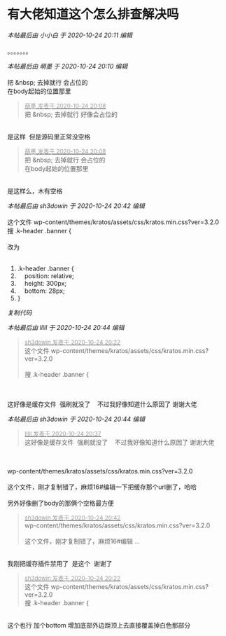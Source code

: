 # 有大佬知道这个怎么排查解决吗


<i class="pstatus"> 本帖最后由 小小白 于 2020-10-24 20:11 编辑 </i><br />
<br />
。。。。。。。

<i class="pstatus"> 本帖最后由 萌墨 于 2020-10-24 20:10 编辑 </i><br />
<br />
把 &amp;nbsp; 去掉就行 会占位的<br />
在body起始的位置那里<br />
<img id="aimg_sAEAL" onclick="zoom(this, this.src, 0, 0, 0)" class="zoom" src="https://pic.rmb.bdstatic.com/bjh/ce921f822a10602ced221f2fc681d2c5.png" onmouseover="img_onmouseoverfunc(this)" onload="thumbImg(this)" border="0" alt="" /><br />
<img id="aimg_K99aO" onclick="zoom(this, this.src, 0, 0, 0)" class="zoom" src="https://pic.rmb.bdstatic.com/bjh/9a256dbcc294249c3bb84744a69bd66a.png" onmouseover="img_onmouseoverfunc(this)" onload="thumbImg(this)" border="0" alt="" />

<div class="quote"><blockquote><font size="2"><a href="https://www.hostloc.com/forum.php?mod=redirect&amp;goto=findpost&amp;pid=9347347&amp;ptid=758055" target="_blank"><font color="#999999">萌墨 发表于 2020-10-24 20:08</font></a></font><br />
把 &amp;nbsp; 去掉就行 好像会占位的</blockquote></div><br />
是这样&nbsp;&nbsp;但是源码里正常没空格

<div class="quote"><blockquote><font size="2"><a href="https://www.hostloc.com/forum.php?mod=redirect&amp;goto=findpost&amp;pid=9347347&amp;ptid=758055" target="_blank"><font color="#999999">萌墨 发表于 2020-10-24 20:08</font></a></font><br />
把 &amp;nbsp; 去掉就行 会占位的<br />
在body起始的位置那里</blockquote></div><br />
<img id="aimg_PxFsZ" onclick="zoom(this, this.src, 0, 0, 0)" class="zoom" src="https://p.pstatp.com/origin/137d000013b020106eaea.jpg" onmouseover="img_onmouseoverfunc(this)" onload="thumbImg(this)" border="0" alt="" />是这样么，木有空格

<i class="pstatus"> 本帖最后由 sh3dowin 于 2020-10-24 20:42 编辑 </i><br />
<br />
这个文件 wp-content/themes/kratos/assets/css/kratos.min.css?ver=3.2.0<br />
搜 .k-header .banner {<br />
<br />
改为<br />
<br /><div class="blockcode"><div id="code_l0V"><ol><li>.k-header .banner {<br /><li>&nbsp; &nbsp; position: relative;<br /><li>&nbsp; &nbsp; height: 300px;<br /><li>&nbsp; &nbsp; bottom: 28px;<br /><li>}</ol></div><em onclick="copycode($('code_l0V'));">复制代码</em></div>

<i class="pstatus"> 本帖最后由 lllll 于 2020-10-24 20:44 编辑 </i><br />
<div class="quote"><blockquote><font size="2"><a href="https://www.hostloc.com/forum.php?mod=redirect&amp;goto=findpost&amp;pid=9347412&amp;ptid=758055" target="_blank"><font color="#999999">sh3dowin 发表于 2020-10-24 20:22</font></a></font><br />
这个文件 wp-content/themes/kratos/assets/css/kratos.min.css?ver=3.2.0<br />
<br />
搜 .k-header .banner {</blockquote></div><br />
<br />
这好像是缓存文件&nbsp;&nbsp;强刷就没了&nbsp;&nbsp;<img src="static/image/smiley/default/sweat.gif" smilieid="10" border="0" alt="" />&nbsp;&nbsp;不过我好像知道什么原因了 谢谢大佬<img id="aimg_Y7RQr" onclick="zoom(this, this.src, 0, 0, 0)" class="zoom" src="https://cdn.jsdelivr.net/gh/hishis/forum-master/public/images/patch.gif" onmouseover="img_onmouseoverfunc(this)" onload="thumbImg(this)" border="0" alt="" />

<i class="pstatus"> 本帖最后由 sh3dowin 于 2020-10-24 20:44 编辑 </i><br />
<div class="quote"><blockquote><font size="2"><a href="https://www.hostloc.com/forum.php?mod=redirect&amp;goto=findpost&amp;pid=9347494&amp;ptid=758055" target="_blank"><font color="#999999">lllll 发表于 2020-10-24 20:37</font></a></font><br />
这好像是缓存文件&nbsp;&nbsp;强刷就没了&nbsp; &nbsp; 不过我好像知道什么原因了 谢谢大佬</blockquote></div><br />
<br />
wp-content/themes/kratos/assets/css/kratos.min.css?ver=3.2.0<br />
<br />
这个文件，刚才复制错了，麻烦16#编辑一下把缓存那个url删了，哈哈<br />
<br />
另外好像删了body的那俩个空格最方便

<div class="quote"><blockquote><font size="2"><a href="https://www.hostloc.com/forum.php?mod=redirect&amp;goto=findpost&amp;pid=9347510&amp;ptid=758055" target="_blank"><font color="#999999">sh3dowin 发表于 2020-10-24 20:42</font></a></font><br />
wp-content/themes/kratos/assets/css/kratos.min.css?ver=3.2.0<br />
<br />
这个文件，刚才复制错了，麻烦16#编辑 ...</blockquote></div><br />
我刚把缓存插件禁用了&nbsp;&nbsp;是这个&nbsp;&nbsp;谢谢了<img src="static/image/smiley/default/lol.gif" smilieid="12" border="0" alt="" /><img id="aimg_eX6Vt" onclick="zoom(this, this.src, 0, 0, 0)" class="zoom" src="https://cdn.jsdelivr.net/gh/hishis/forum-master/public/images/patch.gif" onmouseover="img_onmouseoverfunc(this)" onload="thumbImg(this)" border="0" alt="" />

<div class="quote"><blockquote><font size="2"><a href="https://www.hostloc.com/forum.php?mod=redirect&amp;goto=findpost&amp;pid=9347412&amp;ptid=758055" target="_blank"><font color="#999999">sh3dowin 发表于 2020-10-24 20:22</font></a></font><br />
这个文件 wp-content/themes/kratos/assets/css/kratos.min.css?ver=3.2.0<br />
搜 .k-header .banner {</blockquote></div><br />
这个也行 加个bottom 增加底部外边距顶上去直接覆盖掉白色那部分<img src="static/image/smiley/yct/010.gif" smilieid="41" border="0" alt="" /><br />
<br />
<img id="aimg_ctO4a" onclick="zoom(this, this.src, 0, 0, 0)" class="zoom" src="https://pic.rmb.bdstatic.com/bjh/c170bcc863c8658a82d2809bfeb4cc7b.png" onmouseover="img_onmouseoverfunc(this)" onload="thumbImg(this)" border="0" alt="" />
